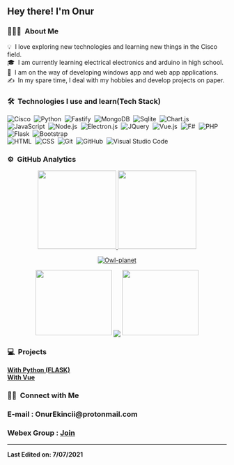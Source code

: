 <img width='40' align="left"/><h2>Hey there! I'm Onur</h2>

### 👨🏻‍💻 &nbsp;About Me

💡 &nbsp;I love exploring new technologies and learning new things in the Cisco field.\
🎓 &nbsp;I am currently learning electrical electronics and arduino in high school.\
🌱 &nbsp;I am on the way of developing windows app and web app applications.\
✍️ &nbsp;In my spare time, I deal with my hobbies and develop projects on paper.

### 🛠 &nbsp;Technologies I use and learn(Tech Stack)

![Cisco](https://img.shields.io/badge/-cisco-05122A?style=flat&logo=cisco)&nbsp;
![Python](https://img.shields.io/badge/-Python-05122A?style=flat&logo=python)&nbsp;
![Fastify](https://img.shields.io/badge/-Fastify-05122A?style=flat&logo=Fastify)&nbsp;
![MongoDB](https://img.shields.io/badge/-MongoDB-05122A?style=flat&logo=Mongodb)&nbsp;
![Sqlite](https://img.shields.io/badge/-Sqlite-05122A?style=flat&logo=sqlite)&nbsp;
![Chart.js](https://img.shields.io/badge/-chart-05122A?style=flat&logo=chart.js)&nbsp;
![JavaScript](https://img.shields.io/badge/-JavaScript-05122A?style=flat&logo=javascript)&nbsp;
![Node.js](https://img.shields.io/badge/-Node.js-05122A?style=flat&logo=node.js)&nbsp;
![Electron.js](https://img.shields.io/badge/-Electron.js-05122A?style=flat&logo=electron)&nbsp;
![JQuery](https://img.shields.io/badge/-Jquery-05122A?style=flat&logo=jquery)&nbsp;
![Vue.js](https://img.shields.io/badge/-Vue.js-05122A?style=flat&logo=vue.js)&nbsp;
![F#](https://img.shields.io/badge/-FSharp-05122A?style=flat&logo=fsharp)&nbsp;
![PHP](https://img.shields.io/badge/-php-05122A?style=flat&logo=php)&nbsp;
![Flask](https://img.shields.io/badge/-Flask-05122A?style=flat&logo=flask)&nbsp;
![Bootstrap](https://img.shields.io/badge/-Bootstrap-05122A?style=flat&logo=bootstrap&logoColor=563D7C)\
![HTML](https://img.shields.io/badge/-HTML-05122A?style=flat&logo=HTML5)&nbsp;
![CSS](https://img.shields.io/badge/-CSS-05122A?style=flat&logo=CSS3&logoColor=1572B6)&nbsp;
![Git](https://img.shields.io/badge/-Git-05122A?style=flat&logo=git)&nbsp;
![GitHub](https://img.shields.io/badge/-GitHub-05122A?style=flat&logo=github)&nbsp;
![Visual Studio Code](https://img.shields.io/badge/-Visual%20Studio%20Code-05122A?style=flat&logo=visual-studio-code&logoColor=007ACC)&nbsp;

### ⚙️ &nbsp;GitHub Analytics

<p align="center">
<a href="https://github.com/Owl-planet">
  <img height="180em" src="https://github-readme-stats-eight-theta.vercel.app/api?username=Owl-planet&show_icons=true&theme=algolia&include_all_commits=true&count_private=true"/>
  <img height="180em" src="https://github-readme-stats-eight-theta.vercel.app/api/top-langs/?username=Owl-planet&layout=compact&langs_count=8&theme=algolia"/>
</a>

<p align="center"><a href="https://github.com/ryo-ma/github-profile-trophy"><img src="https://github-profile-trophy.vercel.app/?username=Owl-planet&theme=onedark" alt="Owl-planet" /></a></p>
<p align="center">
  <a>
    <img height="150" width="175" src="https://github.com/JayantGoel001/JayantGoel001/blob/master/PNG/left.png">
    <img align="center" src="https://github-readme-streak-stats.herokuapp.com/?user=Owl-planet&theme=dark&hide_border=true"/>
    <img height="150" width="175" src="https://github.com/JayantGoel001/JayantGoel001/blob/master/PNG/right.png">
  </a>
</p>
</p>

### 💻 &nbsp;Projects

<a href="http://tc002.herokuapp.com/"><strong>With Python (FLASK)<strong></a><br>
<a href="https://gabyonur.herokuapp.com/"><strong>With Vue</strong></a>


### 🤝🏻 &nbsp;Connect with Me

<p align="center">
  <h3><strong>E-mail : OnurEkincii@protonmail.com</strong></h3>
  <h3><strong>Webex Group : <a href="https://cutt.ly/PWykaxX">Join</a></strong></h3>
</p>

-----

Last Edited on: 7/07/2021
